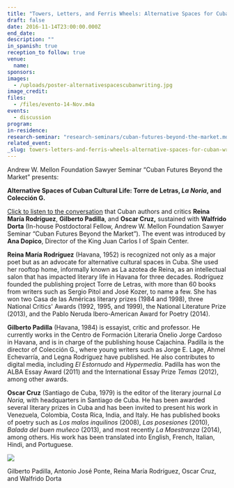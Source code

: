 ```yaml
---
title: "Towers, Letters, and Ferris Wheels: Alternative Spaces for Cuban Writing"
draft: false
date: 2016-11-14T23:00:00.000Z
end_date:
description: ""
in_spanish: true
reception_to follow: true
venue:
  name:
sponsors:
images:
  - /uploads/poster-alternativespacescubanwriting.jpg
image_credit:
files:
  - /files/evento-14-Nov.m4a
events:
  - discussion
program:
in-residence:
research-seminar: "research-seminars/cuban-futures-beyond-the-market.md"
related_event:
_slug: towers-letters-and-ferris-wheels-alternative-spaces-for-cuban-writing
---
```


Andrew W. Mellon Foundation Sawyer Seminar “Cuban Futures Beyond the Market” presents:

**Alternative Spaces of Cuban Cultural Life: Torre de Letras, _La Noria_, and Colección G.**

[Click to listen to the conversation](http://www.kjcc.org/uploads/1481579594274_Evento-14-Nov.m4a) that Cuban authors and critics **Reina María Rodríguez**, **Gilberto Padilla**, and **Oscar Cruz,** sustained with **Walfrido Dorta** (In-house Postdoctoral Fellow, Andrew W. Mellon Foundation Sawyer Seminar “Cuban Futures Beyond the Market”). The event was introduced by **Ana Dopico**, Director of the King Juan Carlos I of Spain Center.

**Reina María Rodríguez** (Havana, 1952) is recognized not only as a major poet but as an advocate for alternative cultural spaces in Cuba. She used her rooftop home, informally known as La azotea de Reina, as an intellectual salon that has impacted literary life in Havana for three decades. Rodríguez founded the publishing project Torre de Letras, with more than 60 books from writers such as Sergio Pitol and José Kozer, to name a few. She has won two Casa de las Américas literary prizes (1984 and 1998), three National Critics' Awards (1992, 1995, and 1999), the National Literature Prize (2013), and the Pablo Neruda Ibero-American Award for Poetry (2014).

**Gilberto Padilla** (Havana, 1984) is essayist, critic and professor. He currently works in the Centro de Formación Literaria Onelio Jorge Cardoso in Havana, and is in charge of the publishing house Cajachina. Padilla is the director of Colección G., where young writers such as Jorge E. Lage, Ahmel Echevarría, and Legna Rodríguez have published. He also contributes to digital media, including _El Estornudo_ and _Hypermedia_. Padilla has won the ALBA Essay Award (2011) and the International Essay Prize _Temas_ (2012), among other awards.

**Oscar Cruz** (Santiago de Cuba, 1979) is the editor of the literary journal _La Noria,_ with headquarters in Santiago de Cuba. He has been awarded several literary prizes in Cuba and has been invited to present his work in Venezuela, Colombia, Costa Rica, India, and Italy. He has published books of poetry such as _Los malos inquilinos_ (2008), _Las posesiones_ (2010), _Balada del buen muñeco_ (2013), and most recently _La Maestranza_ (2014), among others. His work has been translated into English, French, Italian, Hindi, and Portuguese.

![](/uploads/1481222177436_IMG_0327.JPG)

<figcaption>Gilberto Padilla, Antonio José Ponte, Reina María Rodríguez, Oscar Cruz, and Walfrido Dorta</figcaption>


